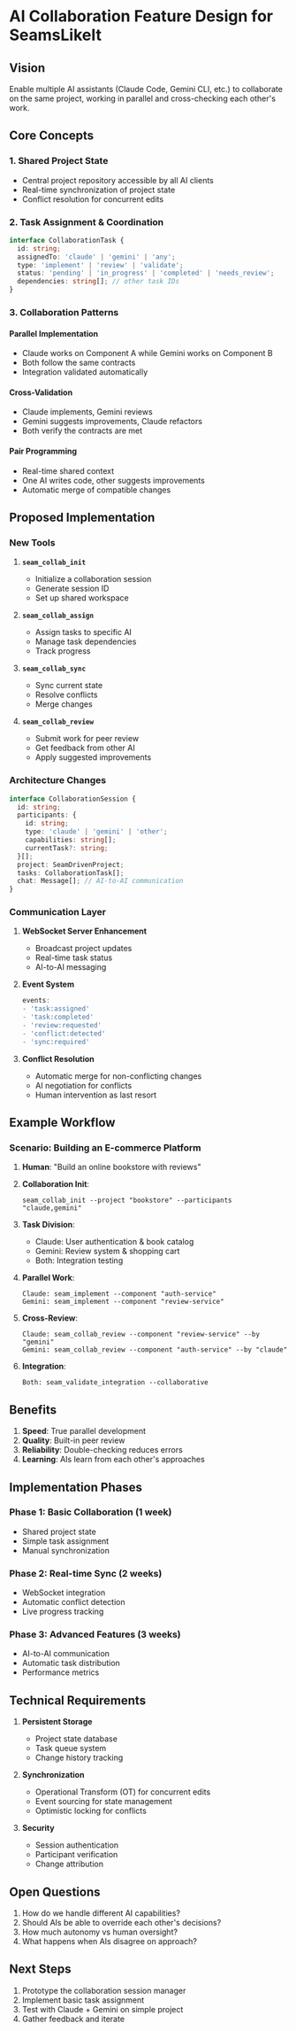 # AI Collaboration Feature Design for SeamsLikeIt

## Vision
Enable multiple AI assistants (Claude Code, Gemini CLI, etc.) to collaborate on the same project, working in parallel and cross-checking each other's work.

## Core Concepts

### 1. Shared Project State
- Central project repository accessible by all AI clients
- Real-time synchronization of project state
- Conflict resolution for concurrent edits

### 2. Task Assignment & Coordination
```typescript
interface CollaborationTask {
  id: string;
  assignedTo: 'claude' | 'gemini' | 'any';
  type: 'implement' | 'review' | 'validate';
  status: 'pending' | 'in_progress' | 'completed' | 'needs_review';
  dependencies: string[]; // other task IDs
}
```

### 3. Collaboration Patterns

#### Parallel Implementation
- Claude works on Component A while Gemini works on Component B
- Both follow the same contracts
- Integration validated automatically

#### Cross-Validation
- Claude implements, Gemini reviews
- Gemini suggests improvements, Claude refactors
- Both verify the contracts are met

#### Pair Programming
- Real-time shared context
- One AI writes code, other suggests improvements
- Automatic merge of compatible changes

## Proposed Implementation

### New Tools

1. **`seam_collab_init`**
   - Initialize a collaboration session
   - Generate session ID
   - Set up shared workspace

2. **`seam_collab_assign`**
   - Assign tasks to specific AI
   - Manage task dependencies
   - Track progress

3. **`seam_collab_sync`**
   - Sync current state
   - Resolve conflicts
   - Merge changes

4. **`seam_collab_review`**
   - Submit work for peer review
   - Get feedback from other AI
   - Apply suggested improvements

### Architecture Changes

```typescript
interface CollaborationSession {
  id: string;
  participants: {
    id: string;
    type: 'claude' | 'gemini' | 'other';
    capabilities: string[];
    currentTask?: string;
  }[];
  project: SeamDrivenProject;
  tasks: CollaborationTask[];
  chat: Message[]; // AI-to-AI communication
}
```

### Communication Layer

1. **WebSocket Server Enhancement**
   - Broadcast project updates
   - Real-time task status
   - AI-to-AI messaging

2. **Event System**
   ```typescript
   events:
   - 'task:assigned'
   - 'task:completed'
   - 'review:requested'
   - 'conflict:detected'
   - 'sync:required'
   ```

3. **Conflict Resolution**
   - Automatic merge for non-conflicting changes
   - AI negotiation for conflicts
   - Human intervention as last resort

## Example Workflow

### Scenario: Building an E-commerce Platform

1. **Human**: "Build an online bookstore with reviews"

2. **Collaboration Init**:
   ```
   seam_collab_init --project "bookstore" --participants "claude,gemini"
   ```

3. **Task Division**:
   - Claude: User authentication & book catalog
   - Gemini: Review system & shopping cart
   - Both: Integration testing

4. **Parallel Work**:
   ```
   Claude: seam_implement --component "auth-service"
   Gemini: seam_implement --component "review-service"
   ```

5. **Cross-Review**:
   ```
   Claude: seam_collab_review --component "review-service" --by "gemini"
   Gemini: seam_collab_review --component "auth-service" --by "claude"
   ```

6. **Integration**:
   ```
   Both: seam_validate_integration --collaborative
   ```

## Benefits

1. **Speed**: True parallel development
2. **Quality**: Built-in peer review
3. **Reliability**: Double-checking reduces errors
4. **Learning**: AIs learn from each other's approaches

## Implementation Phases

### Phase 1: Basic Collaboration (1 week)
- Shared project state
- Simple task assignment
- Manual synchronization

### Phase 2: Real-time Sync (2 weeks)
- WebSocket integration
- Automatic conflict detection
- Live progress tracking

### Phase 3: Advanced Features (3 weeks)
- AI-to-AI communication
- Automatic task distribution
- Performance metrics

## Technical Requirements

1. **Persistent Storage**
   - Project state database
   - Task queue system
   - Change history tracking

2. **Synchronization**
   - Operational Transform (OT) for concurrent edits
   - Event sourcing for state management
   - Optimistic locking for conflicts

3. **Security**
   - Session authentication
   - Participant verification
   - Change attribution

## Open Questions

1. How do we handle different AI capabilities?
2. Should AIs be able to override each other's decisions?
3. How much autonomy vs human oversight?
4. What happens when AIs disagree on approach?

## Next Steps

1. Prototype the collaboration session manager
2. Implement basic task assignment
3. Test with Claude + Gemini on simple project
4. Gather feedback and iterate